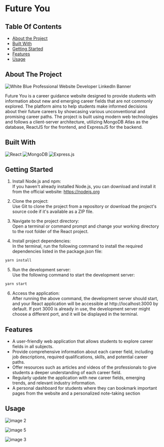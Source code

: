# Future You

## Table Of Contents

* [About the Project](#about-the-project)
* [Built With](#built-with)
* [Getting Started](#getting-started)
* [Features](#features)
* [Usage](#usage)


## About The Project

![White Blue Professional Website Developer LinkedIn Banner](https://github.com/shruti-2412/Future_You/assets/99483160/9bb206c4-ce7a-45f3-9299-fca83e22a83e)

Future You is a career guidance website designed to provide students with information about new and emerging career fields that are not commonly explored. The platform aims to help students make informed decisions about their future careers by showcasing various unconventional and promising career paths. The project is built using modern web technologies and follows a client-server architecture, utilizing MongoDB Atlas as the database, ReactJS for the frontend, and ExpressJS for the backend.

## Built With

<img alt="React" src="https://img.shields.io/badge/react%20-%2320232a.svg?&style=for-the-badge&logo=react&logoColor=%2361DAFB"/> <img alt="MongoDB" src ="https://img.shields.io/badge/MongoDB-%234ea94b.svg?&style=for-the-badge&logo=mongodb&logoColor=white"/> <img alt="Express.js" src="https://img.shields.io/badge/express.js%20-%23323330.svg?&style=for-the-badge&logo=javascript&logoColor=%23F7DF1E"/> 


## Getting Started

1. Install Node.js and npm:  
If you haven't already installed Node.js, you can download and install it from the official website: https://nodejs.org

2. Clone the project:  
Use Git to clone the project from a repository or download the project's source code if it's available as a ZIP file.

3. Navigate to the project directory:  
Open a terminal or command prompt and change your working directory to the root folder of the React project.

4. Install project dependencies:  
In the terminal, run the following command to install the required dependencies listed in the package.json file:

```bash
yarn install
```

5. Run the development server:  
Use the following command to start the development server:
```bash
yarn start
```

6. Access the application:  
After running the above command, the development server should start, and your React application will be accessible at http://localhost:3000 by default. If port 3000 is already in use, the development server might choose a different port, and it will be displayed in the terminal.


## Features  
- A user-friendly web application that allows students to explore career fields in all subjects.
- Provide comprehensive information about each career field, including job descriptions, required qualifications, skills, and potential career paths.
- Offer resources such as articles and videos of the professionals to give students a deeper understanding of each career field.
- Regularly update the application with new career fields, emerging trends, and relevant industry information.
- A personal dashboard for students where they can bookmark important pages from the website and a personalized note-taking section 

## Usage
![image 2](https://github.com/isha-73/Future_You/assets/99483160/3e587497-7656-4a07-98fa-2e8b0e9157fe)

![image 5](https://github.com/isha-73/Future_You/assets/99483160/0d407dd2-d79f-4acd-a9cf-9a095b79015c)

![image 3](https://github.com/isha-73/Future_You/assets/99483160/5d9c080b-9f7d-49f7-a732-0db43cfe9d33)
